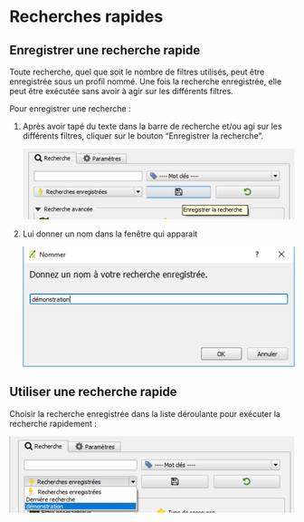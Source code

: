 # Recherches rapides

## Enregistrer une recherche rapide

Toute recherche, quel que soit le nombre de filtres utilisés, peut être enregistrée sous un profil nommé. Une fois la recherche enregistrée, elle peut être exécutée sans avoir à agir sur les différents filtres.

Pour enregistrer une recherche :

1. Après avoir tapé du texte dans la barre de recherche et/ou agi sur les différents filtres, cliquer sur le bouton “Enregistrer la recherche”.

    ![](https://raw.githubusercontent.com/isogeo/isogeo-plugin-qgis/master/img/search_quicksearch_save_button_fr.png "TODO")

2. Lui donner un nom dans la fenêtre qui apparait

    ![](https://raw.githubusercontent.com/isogeo/isogeo-plugin-qgis/master/img/search_quicksearch_save_popup_fr.png "TODO")

## Utiliser une recherche rapide

Choisir la recherche enregistrée dans la liste déroulante pour exécuter la recherche rapidement :

![](https://raw.githubusercontent.com/isogeo/isogeo-plugin-qgis/master/img/search_quicksearch_pick_fr.png "TODO")

